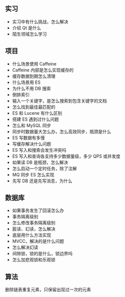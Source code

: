## 实习
- 实习中有什么挑战，怎么解决
- 介绍 Qt 是什么
- 陌生领域怎么学习

## 项目
- 什么场景使用 Caffeine
- Caffeine 内部是怎么实现缓存的
- 缓存数据到期怎么清理
- 什么场景用 ES
- 为什么不用 DB 搜索
- 倒排索引
- 输入一个关键字，是怎么搜索到包含关键字的文档
- 怎么找到最佳最匹配的
- ES 和 Lucene 有什么区别
- 搭建 ES 遇到过什么问题
- 怎么和 MySQL 同步
- 同步时数据量大怎么办，怎么高效同步，瓶颈是什么
- ES 写数据有多慢
- 写缓存解决什么问题
- ES 写入和搜索会发生冲突吗
- ES 写入和查询各支持多少数据量级，多少 QPS 或并发度
- 如果读 DB 是瓶颈，怎么解决
- 怎么启动一个定时任务，除了注解
- MQ 同步 ES 怎么实现
- 先写 DB 还是先写消息，为什么

## 数据库
- 如果事务发生了回滚怎么办
- 事务隔离级别
- 怎么修改事务隔离级别
- 脏读、幻读，怎么解决
- 底层用什么方法实现
- MVCC，解决的是什么问题
- 怎么解决幻读
- 间隙锁，锁的是什么，锁边界吗
- 怎么加悲观锁和乐观锁

## 算法
删除链表重复元素，只保留出现过一次的元素
